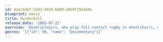 ```yaml
---
id: d1ecbdbf-5dd3-4929-b809-a929f25b4e0e
blueprint: movie
title: Murderball
release_date: '2005-07-22'
overview: 'Quadriplegics, who play full-contact rugby in wheelchairs, overcome unimaginable obstacles to compete in the Paralympic Games in Athens, Greece.'
genres: '[{"id": 99, "name": "Documentary"}]'
---
```

